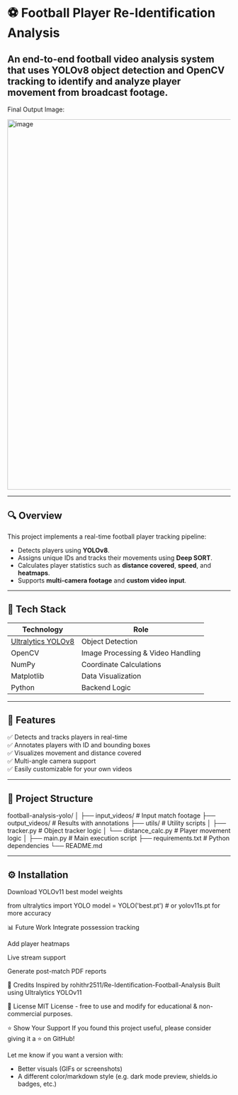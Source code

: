 # ⚽ Football Player Re-Identification Analysis

An end-to-end football video analysis system that uses **YOLOv8** object detection and **OpenCV** tracking to identify and analyze player movement from broadcast footage.
---

Final Output Image:


<img width="1812" height="835" alt="image" src="https://github.com/user-attachments/assets/b868c2f8-9bf9-4c45-9047-a9ba14d12a97" />

---

## 🔍 Overview

This project implements a real-time football player tracking pipeline:
- Detects players using **YOLOv8**.
- Assigns unique IDs and tracks their movements using **Deep SORT**.
- Calculates player statistics such as **distance covered**, **speed**, and **heatmaps**.
- Supports **multi-camera footage** and **custom video input**.

---

## 🧠 Tech Stack

| Technology | Role |
|------------|------|
| [Ultralytics YOLOv8](https://github.com/ultralytics/ultralytics) | Object Detection |
| OpenCV | Image Processing & Video Handling |
| NumPy | Coordinate Calculations |
| Matplotlib | Data Visualization |
| Python | Backend Logic |

---

## 🚀 Features

✅ Detects and tracks players in real-time  
✅ Annotates players with ID and bounding boxes  
✅ Visualizes movement and distance covered  
✅ Multi-angle camera support  
✅ Easily customizable for your own videos

---

## 📂 Project Structure

football-analysis-yolo/
│
├── input_videos/ # Input match footage
├── output_videos/ # Results with annotations
├── utils/ # Utility scripts
│ ├── tracker.py # Object tracker logic
│ └── distance_calc.py # Player movement logic
│
├── main.py # Main execution script
├── requirements.txt # Python dependencies
└── README.md


---

## ⚙️ Installation

Download YOLOv11 best model weights

from ultralytics import YOLO
model = YOLO('best.pt')  # or yolov11s.pt for more accuracy

📊 Future Work
Integrate possession tracking

Add player heatmaps

Live stream support

Generate post-match PDF reports

🙌 Credits
Inspired by rohithr2511/Re-Identification-Football-Analysis
Built using Ultralytics YOLOv11

🧠 License
MIT License - free to use and modify for educational & non-commercial purposes.

⭐ Show Your Support
If you found this project useful, please consider giving it a ⭐ on GitHub!


Let me know if you want a version with:
- Better visuals (GIFs or screenshots)
- A different color/markdown style (e.g. dark mode preview, shields.io badges, etc.)

